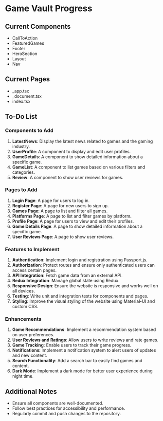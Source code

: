 # Game Vault Progress

## Current Components

- CallToAction
- FeaturedGames
- Footer
- HeroSection
- Layout
- Nav

## Current Pages

- _app.tsx
- _document.tsx
- index.tsx

## To-Do List

### Components to Add
1. **LatestNews**: Display the latest news related to games and the gaming industry.
2. **UserProfile**: A component to display and edit user profiles.
3. **GameDetails**: A component to show detailed information about a specific game.
4. **GameList**: A component to list games based on various filters and categories.
5. **Review**: A component to show user reviews for games.

### Pages to Add
1. **Login Page**: A page for users to log in.
2. **Register Page**: A page for new users to sign up.
3. **Games Page**: A page to list and filter all games.
4. **Platforms Page**: A page to list and filter games by platform.
5. **Profile Page**: A page for users to view and edit their profiles.
6. **Game Details Page**: A page to show detailed information about a specific game.
7. **User Reviews Page**: A page to show user reviews.

### Features to Implement
1. **Authentication**: Implement login and registration using Passport.js.
2. **Authorization**: Protect routes and ensure only authenticated users can access certain pages.
3. **API Integration**: Fetch game data from an external API.
4. **Redux Integration**: Manage global state using Redux.
5. **Responsive Design**: Ensure the website is responsive and works well on all devices.
6. **Testing**: Write unit and integration tests for components and pages.
7. **Styling**: Improve the visual styling of the website using Material-UI and custom CSS.

### Enhancements
1. **Game Recommendations**: Implement a recommendation system based on user preferences.
2. **User Reviews and Ratings**: Allow users to write reviews and rate games.
3. **Game Tracking**: Enable users to track their game progress.
4. **Notifications**: Implement a notification system to alert users of updates and new content.
5. **Search Functionality**: Add a search bar to easily find games and content.
6. **Dark Mode**: Implement a dark mode for better user experience during night time.

## Additional Notes

- Ensure all components are well-documented.
- Follow best practices for accessibility and performance.
- Regularly commit and push changes to the repository.
